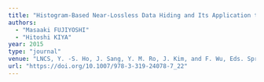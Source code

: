 ```yaml
---
title: "Histogram-Based Near-Lossless Data Hiding and Its Application to Image Compression"
authors:
  - "Masaaki FUJIYOSHI"
  - "Hitoshi KIYA"
year: 2015
type: "journal"
venue: "LNCS, Y. -S. Ho, J. Sang, Y. M. Ro, J. Kim, and F. Wu, Eds. Springer-Verlag, Vol. 9315, pp. 225-235, 2015-09-16."
url: "https://doi.org/10.1007/978-3-319-24078-7_22"
---
```

